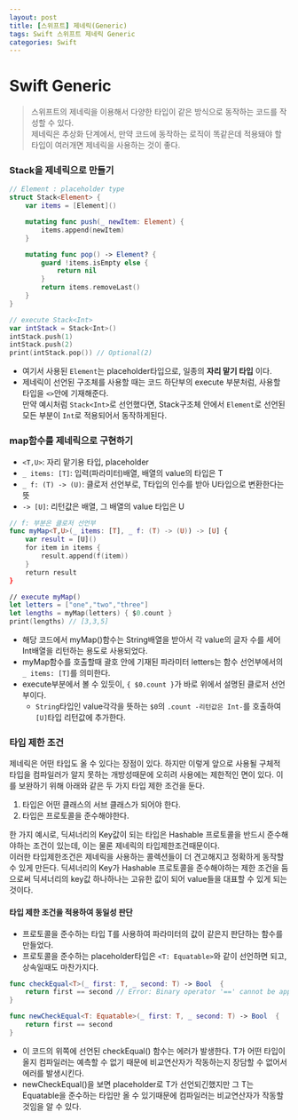 ```yaml
---
layout: post
title: [스위프트] 제네릭(Generic)
tags: Swift 스위프트 제네릭 Generic
categories: Swift
---
```


# Swift Generic
> 스위프트의 제네릭을 이용해서 다양한 타입이 같은 방식으로 동작하는 코드를 작성할 수 있다. <br/>제네릭은 추상화 단계에서, 만약 코드에 동작하는 로직이 똑같은데 적용돼야 할 타입이 여러개면 제네릭을 사용하는 것이 좋다.

### Stack을 제네릭으로 만들기
```Swift
// Element : placeholder type
struct Stack<Element> {
    var items = [Element]()

    mutating func push(_ newItem: Element) {
        items.append(newItem)
    }

    mutating func pop() -> Element? {
        guard !items.isEmpty else {
            return nil
        }
        return items.removeLast()
    }
}

// execute Stack<Int>
var intStack = Stack<Int>()
intStack.push(1)
intStack.push(2)
print(intStack.pop()) // Optional(2)

```
- 여기서 사용된 `Element`는 placeholder타입으로, 일종의 **자리 맡기 타입** 이다.
- 제네릭이 선언된 구조체를 사용할 때는 코드 하단부의 execute 부분처럼, 사용할 타입을 `<>`안에 기재해준다. <br/>만약 예시처럼 `Stack<Int>`로 선언했다면, Stack구조체 안에서 `Element`로 선언된 모든 부분이 `Int`로 적용되어서 동작하게된다.

### map함수를 제네릭으로 구현하기
- `<T,U>`: 자리 맡기용 타입, placeholder
- `_ items: [T]`: 입력(파라미터)배열, 배열의 value의 타입은 T
- `_ f: (T) -> (U)`: 클로저 선언부로, T타입의 인수를 받아 U타입으로 변환한다는 뜻
- `-> [U]`: 리턴값은 배열, 그 배열의 value 타입은 U

``` Swift
// f: 부분은 클로저 선언부
func myMap<T,U>(_ items: [T], _ f: (T) -> (U)) -> [U] {
    var result = [U]()
    for item in items {
        result.append(f(item))
    }
    return result
}

// execute myMap()
let letters = ["one","two","three"]
let lengths = myMap(letters) { $0.count }
print(lengths) // [3,3,5]
```
- 해당 코드에서 myMap()함수는 String배열을 받아서 각 value의 글자 수를 세어 Int배열을 리턴하는 용도로 사용되었다.
- myMap함수를 호출할때 괄호 안에 기재된 파라미터 letters는 함수 선언부에서의 `_ items: [T]`를 의미한다.
- execute부분에서 볼 수 있듯이, `{ $0.count }`가 바로 위에서 설명된 클로저 선언부이다.
  - `String`타입인 value각각을 뜻하는 `$0`의 `.count -리턴값은 Int-`를 호출하여 `[U]`타입 리턴값에 추가한다.


### 타입 제한 조건
제네릭은 어떤 타입도 올 수 있다는 장점이 있다. 하지만 이렇게 앞으로 사용될 구체적 타입을 컴파일러가 알지 못하는 개방성때문에 오히려 사용에는 제한적인 면이 있다. 이를 보완하기 위해 아래와 같은 두 가지 타입 제한 조건을 둔다.
1. 타입은 어떤 클래스의 서브 클래스가 되어야 한다.
2. 타입은 프로토콜을 준수해야한다.

한 가지 예시로, 딕셔너리의 Key값이 되는 타입은 Hashable 프로토콜을 반드시 준수해야하는 조건이 있는데, 이는 물론 제네릭의 타입제한조건때문이다. <br/>이러한 타입제한조건은 제네릭을 사용하는 콜렉션들이 더 견고해지고 정확하게 동작할 수 있게 만든다. 딕셔너리의 Key가 Hashable 프로토콜을 준수해야하는 제한 조건을 둠으로써 딕셔너리의 key값 하나하나는 고유한 값이 되어 value들을 대표할 수 있게 되는것이다.

#### 타입 제한 조건을 적용하여 동일성 판단
- 프로토콜을 준수하는 타입 T를 사용하여 파라미터의 값이 같은지 판단하는 함수를 만들었다.
- 프로토콜을 준수하는 placeholder타입은 `<T: Equatable>`와 같이 선언하면 되고, 상속일때도 마찬가지다.
```Swift
func checkEqual<T>(_ first: T, _ second: T) -> Bool  {
    return first == second // Error: Binary operator '==' cannot be applied to two 'T' operands
}

func newCheckEqual<T: Equatable>(_ first: T, _ second: T) -> Bool  {
    return first == second
}
```
- 이 코드의 위쪽에 선언된 checkEqual() 함수는 에러가 발생한다. T가 어떤 타입이 올지 컴파일러는 예측할 수 없기 때문에 비교연산자가 작동하는지 장담할 수 없어서 에러를 발생시킨다.
- newCheckEqual()을 보면 placeholder로 T가 선언되긴했지만 그 T는 Equatable을 준수하는 타입만 올 수 있기때문에 컴파일러는 비교연산자가 작동할 것임을 알 수 있다.

